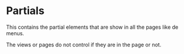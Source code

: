 # Partials

This contains the partial elements that are show in all the pages like de menus.

The views or pages do not control if they are in the page or not.

